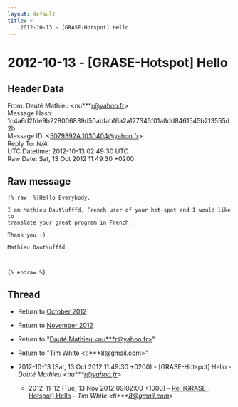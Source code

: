 ```yaml
---
layout: default
title: >
    2012-10-13 - [GRASE-Hotspot] Hello
---
```


# 2012-10-13 - [GRASE-Hotspot] Hello

## Header Data

From: Dauté Mathieu \<nu***r@yahoo.fr\><br>
Message Hash: 1c4a6d2fde9b228006839d50abfabf6a2a127345f01a8dd8461545b213555d2b<br>
Message ID: \<5079392A.1030404@yahoo.fr\><br>
Reply To: _N/A_<br>
UTC Datetime: 2012-10-13 02:49:30 UTC<br>
Raw Date: Sat, 13 Oct 2012 11:49:30 +0200<br>

## Raw message

```
{% raw  %}Hello Everybody,

I am Mathieu Daut\ufffd, French user of your hot-spot and I would like to 
translate your great program in French.

Thank you :)

Mathieu Daut\ufffd



{% endraw %}
```

## Thread

+ Return to [October 2012](/archive/2012/10)
+ Return to [November 2012](/archive/2012/11)

+ Return to "[Dauté Mathieu <nu***r<span>@</span>yahoo.fr>](/authors/nu___r_at_yahoo_fr)"
+ Return to "[Tim White <ti***8<span>@</span>gmail.com>](/authors/ti___8_at_gmail_com)"

+ 2012-10-13 (Sat, 13 Oct 2012 11:49:30 +0200) - [GRASE-Hotspot] Hello - _Dauté Mathieu \<nu***r@yahoo.fr\>_
  + 2012-11-12 (Tue, 13 Nov 2012 09:02:00 +1000) - [Re: [GRASE-Hotspot] Hello](/archive/2012/11/a4dd96e1be63895d8f36c367956dfe3069e95aa9e08ce3963530e679b7c5e17c) - _Tim White \<ti***8@gmail.com\>_

